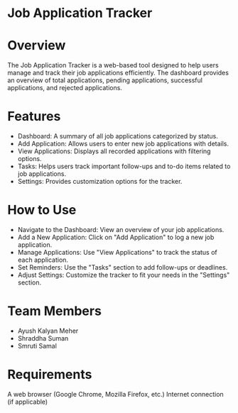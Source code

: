 # Job Application Tracker
# Overview
The Job Application Tracker is a web-based tool designed to help users manage and track their job applications efficiently. The dashboard provides an overview of total applications, pending applications, successful applications, and rejected applications.

# Features
* Dashboard: A summary of all job applications categorized by status.
* Add Application: Allows users to enter new job applications with details.
* View Applications: Displays all recorded applications with filtering options.
* Tasks: Helps users track important follow-ups and to-do items related to job applications.
* Settings: Provides customization options for the tracker.

# How to Use
* Navigate to the Dashboard: View an overview of your job applications.
* Add a New Application: Click on "Add Application" to log a new job application.
* Manage Applications: Use "View Applications" to track the status of each application.
* Set Reminders: Use the "Tasks" section to add follow-ups or deadlines.
* Adjust Settings: Customize the tracker to fit your needs in the "Settings" section.

# Team Members
* Ayush Kalyan Meher
* Shraddha Suman
* Smruti Samal

# Requirements
A web browser (Google Chrome, Mozilla Firefox, etc.)
Internet connection (if applicable)
